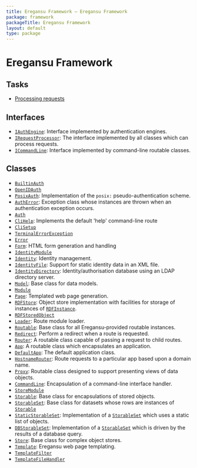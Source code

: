 ```yaml
---
title: Eregansu Framework — Eregansu Framework
package: framework
packageTitle: Eregansu Framework
layout: default
type: package
---
```


# Eregansu Framework

## Tasks

* <a href="Processing-requests">Processing requests</a>

## Interfaces

* <code><a href="IAuthEngine">IAuthEngine</a></code>: Interface implemented by authentication engines.
* <code><a href="IRequestProcessor">IRequestProcessor</a></code>: The interface implemented by all classes which can process requests.
* <code><a href="ICommandLine">ICommandLine</a></code>: Interface implemented by command-line routable classes.

## Classes

* <code><a href="BuiltinAuth">BuiltinAuth</a></code>
* <code><a href="OpenIDAuth">OpenIDAuth</a></code>
* <code><a href="PosixAuth">PosixAuth</a></code>: Implementation of the <code>posix:</code> pseudo-authentication scheme.
* <code><a href="AuthError">AuthError</a></code>: Exception class whose instances are thrown when an authentication exception
occurs.
* <code><a href="Auth">Auth</a></code>
* <code><a href="CliHelp">CliHelp</a></code>: Implements the default 'help' command-line route
* <code><a href="CliSetup">CliSetup</a></code>
* <code><a href="TerminalErrorException">TerminalErrorException</a></code>
* <code><a href="Error">Error</a></code>
* <code><a href="Form">Form</a></code>: HTML form generation and handling
* <code><a href="IdentityModule">IdentityModule</a></code>
* <code><a href="Identity">Identity</a></code>: Identity management.
* <code><a href="IdentityFile">IdentityFile</a></code>: Support for static identity data in an XML file.
* <code><a href="IdentityDirectory">IdentityDirectory</a></code>: Identity/authorisation database using an LDAP directory server.
* <code><a href="Model">Model</a></code>: Base class for data models.
* <code><a href="Module">Module</a></code>
* <code><a href="Page">Page</a></code>: Templated web page generation.
* <code><a href="RDFStore">RDFStore</a></code>: Object store implementation with facilities for storage of instances of
<code><a href="RDFInstance">RDFInstance</a></code>.
* <code><a href="RDFStoredObject">RDFStoredObject</a></code>
* <code><a href="Loader">Loader</a></code>: Route module loader.
* <code><a href="Routable">Routable</a></code>: Base class for all Eregansu-provided routable instances.
* <code><a href="Redirect">Redirect</a></code>: Perform a redirect when a route is requested.
* <code><a href="Router">Router</a></code>: A routable class capable of passing a request to child routes.
* <code><a href="App">App</a></code>: A routable class which encapsulates an application.
* <code><a href="DefaultApp">DefaultApp</a></code>: The default application class.
* <code><a href="HostnameRouter">HostnameRouter</a></code>: Route requests to a particular app based upon a domain name.
* <code><a href="Proxy">Proxy</a></code>: Routable class designed to support presenting views of data objects.
* <code><a href="CommandLine">CommandLine</a></code>: Encapsulation of a command-line interface handler.
* <code><a href="StoreModule">StoreModule</a></code>
* <code><a href="Storable">Storable</a></code>: Base class for encapsulations of stored objects.
* <code><a href="StorableSet">StorableSet</a></code>: Base class for datasets whose rows are instances of <code><a href="Storable">Storable</a></code>
* <code><a href="StaticStorableSet">StaticStorableSet</a></code>: Implementation of a <code><a href="StorableSet">StorableSet</a></code> which uses a static list of objects.
* <code><a href="DBStorableSet">DBStorableSet</a></code>: Implementation of a <code><a href="StorableSet">StorableSet</a></code> which is driven by the results of a
database query.
* <code><a href="Store">Store</a></code>: Base class for complex object stores.
* <code><a href="Template">Template</a></code>: Eregansu web page templating.
* <code><a href="TemplateFilter">TemplateFilter</a></code>
* <code><a href="TemplateFileHandler">TemplateFileHandler</a></code>

